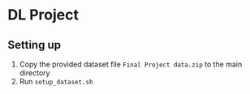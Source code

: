 # DL Project

## Setting up
1. Copy the provided dataset file `Final Project data.zip` to the main directory
2. Run `setup_dataset.sh`
